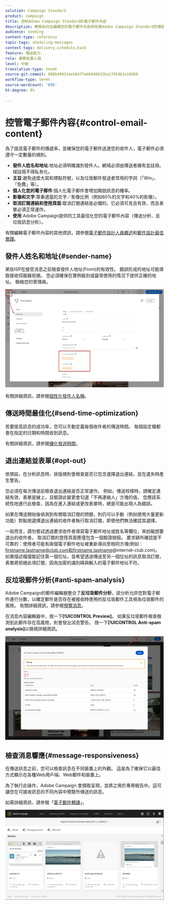 ```yaml
---
solution: Campaign Standard
product: campaign
title: 控制Adobe Campaign Standard的電子郵件內容
description: 瞭解如何在編輯您的電子郵件內容時改善Adobe Campaign Standard的傳遞能力。
audience: sending
content-type: reference
topic-tags: sheduling-messages
context-tags: delivery,schedule,back
feature: 傳送能力
role: 業務從業人員
level: 中級
translation-type: tm+mt
source-git-commit: 088b49931ee5047fa6b949813ba17654b1e10d60
workflow-type: tm+mt
source-wordcount: '695'
ht-degree: 8%

---
```



# 控管電子郵件內容{#control-email-content}

為了提高電子郵件的傳遞率，並確保您的電子郵件送達您的收件人，電子郵件必須遵守一定數量的規則。

* **發件人姓名和地址**:地址必須明確識別發件人。網域必須由傳送者擁有並註冊。 域註冊不得私有化。
* **主旨**:避免過度大寫和標點符號，以及垃圾郵件發送者常用的字詞（「Win」、「免費」等）。
* **個人化您的電子郵件**:個人化電子郵件會增加開啟訊息的機率。
* **影像和文字**:尊重適當的文字／影像比例（例如60%的文字和40%的影像）。
* **取消訂閱連結和登陸頁面**:取消訂閱連結是必備的。它必須可見且有效，而且表單必須正常運作。
* **使用** Adobe Campaign提供的工具最佳化您的電子郵件內容（傳送分析、反垃圾訊息分析）。

有關編輯電子郵件內容的其他資訊，請參閱[電子郵件設計人員概述](../../designing/using/designing-content-in-adobe-campaign.md)和[郵件設計最佳實踐](../../designing/using/designing-content-in-adobe-campaign.md#content-design-best-practices)。

## 發件人姓名和地址{#sender-name}

某些ISP在接受消息之前檢查發件人地址(From)的有效性。 錯誤形成的地址可能導致接收伺服器拒絕。 您必須確保在實例級別或最常使用的情況下提供正確的地址。 聯絡您的管理員。

![](assets/delivery_content_edition16.png)

有關詳細資訊，請參閱[個性化發件人名稱](../../designing/using/personalization.md#personalizing-the-sender)。

## 傳送時間最佳化{#send-time-optimization}

若要提高訊息的成功率，您可以手動定義每個收件者的傳送時間。 每個設定檔都會在指定的日期和時間收到訊息。

有關詳細資訊，請參閱[優化發送時間](../../sending/using/optimizing-the-sending-time.md)。

## 退出連結並表單{#opt-out}

依預設，在分析訊息時，排版規則會檢查是否已包含選擇退出連結，並在遺失時產生警告。

您必須在每次傳送前檢查退出連結是否正常運作。 例如，傳送校樣時，請確定連結有效、表單是線上，且驗證此變更會勾選「不再連絡人」方塊的值。 您應該系統性地進行此檢查，因為在進入連結或更改表單時，總是可能出現人為錯誤。

如果在傳送開始後偵測到有關取消訂閱的問題，則仍可以手動（例如使用大量更新功能）對點按選擇退出連結的收件者執行取消訂閱，即使他們無法確認其選擇。

一般而言，請勿嘗試透過要求收件者填寫電子郵件地址或姓名等欄位，來妨礙想要退出的收件者。 取消訂閱的登陸頁面應僅包含一個驗證按鈕。 要求額外確認是不可靠的：使用者可能有兩個電子郵件地址被重新導向至相同方塊(例如：firstname.lastname@club.com和firstname.lastname@internet-club.com)。 如果描述檔僅能記住第一個位址，並希望透過傳送至另一個位址的訊息取消訂閱，表單將拒絕此項訂閱，因為加密的識別碼與輸入的電子郵件地址不符。

## 反垃圾郵件分析{#anti-spam-analysis}

Adobe Campaign的郵件編輯器整合了&#x200B;**反垃圾郵件分析**，該分析允許您對電子郵件進行分數，以確定郵件是否存在被接收時使用的反垃圾郵件工具視為垃圾郵件的風險。 有關詳細資訊，請參閱[預覽消息](../../sending/using/previewing-messages.md)。

在消息內容編輯器中，按一下&#x200B;**[!UICONTROL Preview]**。 如果反垃圾郵件檢查檢測到此郵件存在高風險，則會發出消息警告。 按一下&#x200B;**[!UICONTROL Anti-spam analysis]**&#x200B;以檢視詳細資訊。

![](assets/sending_anti-spam_analysis.png)

## 檢查消息響應{#message-responsiveness}

在傳送訊息之前，您可以檢查訊息在不同裝置上的外觀。 這是為了確保它以最佳方式顯示在各種Web用戶端、Web郵件和裝置上。

為了執行此操作，Adobe Campaign 會擷取呈現，並將之用於專用報告中。這可讓您在可接收訊息的不同內容中預覽所傳送的訊息。

如需詳細資訊，請參閱「[電子郵件轉譯](../../sending/using/email-rendering.md)」。

![](assets/inbox_rendering_report_3.png)
